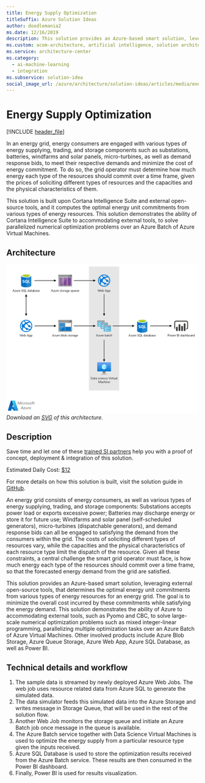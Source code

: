 ```yaml
---
title: Energy Supply Optimization
titleSuffix: Azure Solution Ideas
author: doodlemania2
ms.date: 12/16/2019
description: This solution provides an Azure-based smart solution, leveraging external open-source tools, that determines the optimal energy unit commitments from various types of energy resources for an energy grid.
ms.custom: acom-architecture, artificial intelligence, solution architectures, Azure, ai gallery, 'https://azure.microsoft.com/solutions/architecture/energy-supply-optimization/'
ms.service: architecture-center
ms.category:
  - ai-machine-learning
  - integration
ms.subservice: solution-idea
social_image_url: /azure/architecture/solution-ideas/articles/media/energy-supply-optimization.png
---
```


# Energy Supply Optimization

[!INCLUDE [header_file](../../../includes/sol-idea-header.md)]

In an energy grid, energy consumers are engaged with various types of energy supplying, trading, and storage components such as substations, batteries, windfarms and solar panels, micro-turbines, as well as demand response bids, to meet their respective demands and minimize the cost of energy commitment. To do so, the grid operator must determine how much energy each type of the resources should commit over a time frame, given the prices of soliciting different types of resources and the capacities and the physical characteristics of them.

This solution is built upon Cortana Intelligence Suite and external open-source tools, and it computes the optimal energy unit commitments from various types of energy resources. This solution demonstrates the ability of Cortana Intelligence Suite to accommodating external tools, to solve parallelized numerical optimization problems over an Azure Batch of Azure Virtual Machines.

## Architecture

![Architecture Diagram](../media/energy-supply-optimization.png)
*Download an [SVG](../media/energy-supply-optimization.svg) of this architecture.*

## Description

Save time and let one of these [trained SI partners](https://aka.ms/energysupplyoptimization-sipartners) help you with a proof of concept, deployment & integration of this solution.

Estimated Daily Cost: [$12](https://azure.github.io/Azure-CloudIntelligence-SolutionAuthoringWorkspace/solution-prices#resource-optimization)

For more details on how this solution is built, visit the solution guide in [GitHub](https://github.com/Azure/cortana-intelligence-energy-supply-optimization).

An energy grid consists of energy consumers, as well as various types of energy supplying, trading, and storage components: Substations accepts power load or exports excessive power; Batteries may discharge energy or store it for future use; Windfarms and solar panel (self-scheduled generators), micro-turbines (dispatchable generators), and demand response bids can all be engaged to satisfying the demand from the consumers within the grid. The costs of soliciting different types of resources vary, while the capacities and the physical characteristics of each resource type limit the dispatch of the resource. Given all these constraints, a central challenge the smart grid operator must face, is how much energy each type of the resources should commit over a time frame, so that the forecasted energy demand from the grid are satisfied.

This solution provides an Azure-based smart solution, leveraging external open-source tools, that determines the optimal energy unit commitments from various types of energy resources for an energy grid. The goal is to minimize the overall cost incurred by these commitments while satisfying the energy demand. This solution demonstrates the ability of Azure to accommodating external tools, such as Pyomo and CBC, to solve large-scale numerical optimization problems such as mixed integer-linear programming, parallelizing multiple optimization tasks over an Azure Batch of Azure Virtual Machines. Other involved products include Azure Blob Storage, Azure Queue Storage, Azure Web App, Azure SQL Database, as well as Power BI.

## Technical details and workflow

  1. The sample data is streamed by newly deployed Azure Web Jobs. The web job uses resource related data from Azure SQL to generate the simulated data.
  2. The data simulator feeds this simulated data into the Azure Storage and writes message in Storage Queue, that will be used in the rest of the solution flow.
  3. Another Web Job monitors the storage queue and initiate an Azure Batch job once message in the queue is available.
  4. The Azure Batch service together with Data Science Virtual Machines is used to optimize the energy supply from a particular resource type given the inputs received.
  5. Azure SQL Database is used to store the optimization results received from the Azure Batch service. These results are then consumed in the Power BI dashboard.
  6. Finally, Power BI is used for results visualization.
